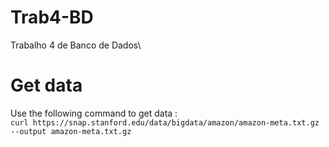 # Trab4-BD
Trabalho 4 de Banco de Dados\
# Get data
Use the following command to get data :\
```curl https://snap.stanford.edu/data/bigdata/amazon/amazon-meta.txt.gz --output amazon-meta.txt.gz```
